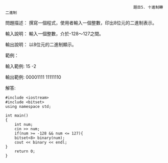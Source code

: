                                                             題目5. 十進制轉二進制

問題描述：
    撰寫一個程式，使用者輸入一個整數，印出8位元的二進制表示。

輸入說明：
    輸入一個整數，介於-128～127之間。

輸出說明：
    以8位元的二進制顯示。

範例：

輸入範例:
        15
        -2

輸出範例:
    00001111
    11111110

解答:

    #include <iostream>
    #include <bitset>
    using namespace std;

    int main()
    {
        int num;
        cin >> num;
        if(num >= -128 && num <= 127){
        bitset<8> binary(num);
        cout << binary << endl;
    }
        return 0;
    }
